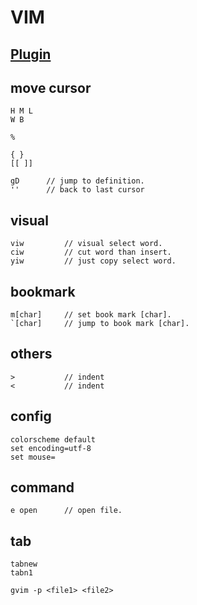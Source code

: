 
# VIM

## [Plugin](./plugin.md)

## move cursor

```
H M L
W B

%

{ }
[[ ]]

gD 		// jump to definition.
''		// back to last cursor
```

## visual

```
viw			// visual select word.
ciw 		// cut word than insert.
yiw			// just copy select word.
```

## bookmark

```
m[char]		// set book mark [char].
`[char]		// jump to book mark [char].
```

## others

```
> 			// indent
<			// indent
```

## config

```
colorscheme default
set encoding=utf-8
set mouse=
```

## command

```
e open		// open file.
```

## tab

```
tabnew
tabn1

gvim -p <file1> <file2>

```

